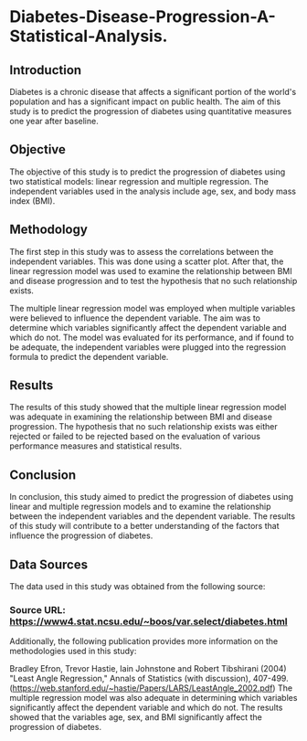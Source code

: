 # Diabetes-Disease-Progression-A-Statistical-Analysis.
## Introduction

Diabetes is a chronic disease that affects a significant portion of the world's population and has a significant impact on public health. The aim of this study is to predict the progression of diabetes using quantitative measures one year after baseline.

## Objective

The objective of this study is to predict the progression of diabetes using two statistical models: linear regression and multiple regression. The independent variables used in the analysis include age, sex, and body mass index (BMI).

## Methodology

The first step in this study was to assess the correlations between the independent variables. This was done using a scatter plot. After that, the linear regression model was used to examine the relationship between BMI and disease progression and to test the hypothesis that no such relationship exists.

The multiple linear  regression model was employed when multiple variables were believed to influence the dependent variable. The aim was to determine which variables significantly affect the dependent variable and which do not. The model was evaluated for its performance, and if found to be adequate, the independent variables were plugged into the regression formula to predict the dependent variable.

## Results

The results of this study showed that the multiple linear regression model was adequate in examining the relationship between BMI and disease progression. The hypothesis that no such relationship exists was either rejected or failed to be rejected based on the evaluation of various performance measures and statistical results.

## Conclusion

In conclusion, this study aimed to predict the progression of diabetes using linear and multiple regression models and to examine the relationship between the independent variables and the dependent variable. The results of this study will contribute to a better understanding of the factors that influence the progression of diabetes.

## Data Sources

The data used in this study was obtained from the following source:

### Source URL: https://www4.stat.ncsu.edu/~boos/var.select/diabetes.html
Additionally, the following publication provides more information on the methodologies used in this study:

Bradley Efron, Trevor Hastie, Iain Johnstone and Robert Tibshirani (2004) "Least Angle Regression," Annals of Statistics (with discussion), 407-499. (https://web.stanford.edu/~hastie/Papers/LARS/LeastAngle_2002.pdf)
The multiple regression model was also adequate in determining which variables significantly affect the dependent variable and which do not. The results showed that the variables age, sex, and BMI significantly affect the progression of diabetes.


